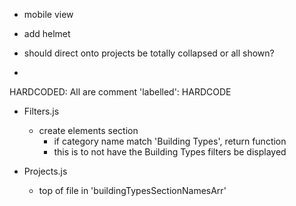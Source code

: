 - mobile view
- add helmet

- should direct onto projects be totally collapsed or all shown?



- 

HARDCODED:
All are comment 'labelled': HARDCODE

- Filters.js

  - create elements section
    - if category name match 'Building Types', return function
    - this is to not have the Building Types filters be displayed

- Projects.js
  - top of file in 'buildingTypesSectionNamesArr'
